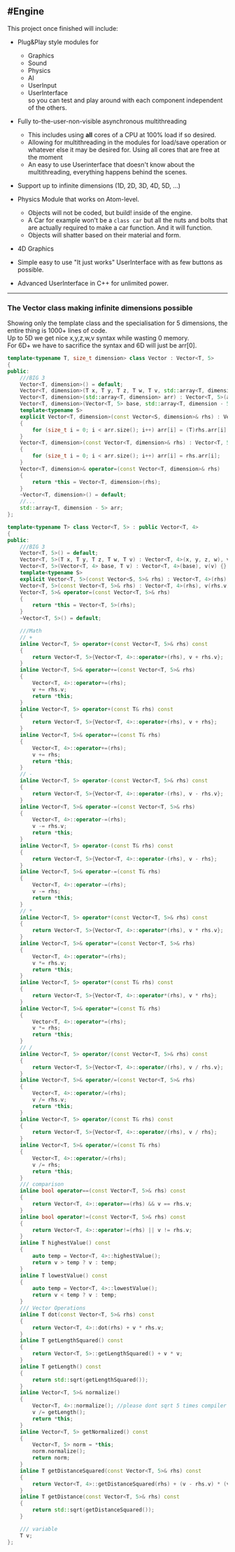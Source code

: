 #Engine
---
This project once finished will include:
* Plug&Play style modules for
    * Graphics
    * Sound
    * Physics
    * AI
    * UserInput
    * UserInterface<br/>
 so you can test and play around with each component independent of the others.
* Fully to-the-user-non-visible asynchronous multithreading
    * This includes using **all** cores of a CPU at 100% load if so desired.
    * Allowing for multithreading in the modules for load/save operation or whatever else it may be desired for. Using all cores that are free at the moment
    * An easy to use Userinterface that doesn't know about the multithreading, everything happens behind the scenes.
* Support up to infinite dimensions (1D, 2D, 3D, 4D, 5D, ...)

* Physics Module that works on Atom-level.
    * Objects will not be coded, but build! inside of the engine.
    * A Car for example won't be a `class car` but all the nuts and bolts that are actually required to make a car function. And it will function.
    * Objects will shatter based on their material and form.

* 4D Graphics
* Simple easy to use "It just works" UserInterface with as few buttons as possible.
* Advanced UserInterface in C++ for unlimited power.

---

### The Vector class making infinite dimensions possible
Showing only the template class and the specialisation for 5 dimensions, the entire thing is 1000+ lines of code.<br/>
Up to 5D we get nice x,y,z,w,v syntax while wasting 0 memory.<br/>
For 6D+ we have to sacrifice the syntax and 6D will just be arr[0].<br/>
```c++
template<typename T, size_t dimension> class Vector : Vector<T, 5>
{
public:
	///BIG 3
	Vector<T, dimension>() = default;
	Vector<T, dimension>(T x, T y, T z, T w, T v, std::array<T, dimension - 5> arr) : Vector<T, 5>(x,y,z,w,v), arr(arr) {}
	Vector<T, dimension>(std::array<T, dimension> arr) : Vector<T, 5>(arr[0], arr[1], arr[2], arr[3], arr[4]), arr({*(arr.data() + 5)}) {}
	Vector<T, dimension>(Vector<T, 5> base, std::array<T, dimension - 5> arr) : Vector<T, 5>(base), arr(arr) {}
	template<typename S>
	explicit Vector<T, dimension>(const Vector<S, dimension>& rhs) : Vector<T, 5>(rhs)
	{
		for (size_t i = 0; i < arr.size(); i++) arr[i] = (T)rhs.arr[i];
	}
	Vector<T, dimension>(const Vector<T, dimension>& rhs) : Vector<T, 5>(rhs)
	{
		for (size_t i = 0; i < arr.size(); i++) arr[i] = rhs.arr[i];
	}
	Vector<T, dimension>& operator=(const Vector<T, dimension>& rhs)
	{
		return *this = Vector<T, dimension>(rhs);
	}
	~Vector<T, dimension>() = default;
	//...
	std::array<T, dimension - 5> arr;
};

template<typename T> class Vector<T, 5> : public Vector<T, 4>
{
public:
	///BIG 3
	Vector<T, 5>() = default;
	Vector<T, 5>(T x, T y, T z, T w, T v) : Vector<T, 4>(x, y, z, w), v(v) {}
	Vector<T, 5>(Vector<T, 4> base, T v) : Vector<T, 4>(base), v(v) {}
	template<typename S>
	explicit Vector<T, 5>(const Vector<S, 5>& rhs) : Vector<T, 4>(rhs), v((T)rhs.v) {}
	Vector<T, 5>(const Vector<T, 5>& rhs) : Vector<T, 4>(rhs), v(rhs.v) {}
	Vector<T, 5>& operator=(const Vector<T, 5>& rhs)
	{
		return *this = Vector<T, 5>(rhs);
	}
	~Vector<T, 5>() = default;

	///Math
	// +
	inline Vector<T, 5> operator+(const Vector<T, 5>& rhs) const
	{
		return Vector<T, 5>{Vector<T, 4>::operator+(rhs), v + rhs.v};
	}
	inline Vector<T, 5>& operator+=(const Vector<T, 5>& rhs)
	{
		Vector<T, 4>::operator+=(rhs);
		v += rhs.v;
		return *this;
	}
	inline Vector<T, 5> operator+(const T& rhs) const
	{
		return Vector<T, 5>{Vector<T, 4>::operator+(rhs), v + rhs};
	}
	inline Vector<T, 5>& operator+=(const T& rhs)
	{
		Vector<T, 4>::operator+=(rhs);
		v += rhs;
		return *this;
	}
	// -
	inline Vector<T, 5> operator-(const Vector<T, 5>& rhs) const
	{
		return Vector<T, 5>{Vector<T, 4>::operator-(rhs), v - rhs.v};
	}
	inline Vector<T, 5>& operator-=(const Vector<T, 5>& rhs)
	{
		Vector<T, 4>::operator-=(rhs);
		v -= rhs.v;
		return *this;
	}
	inline Vector<T, 5> operator-(const T& rhs) const
	{
		return Vector<T, 5>{Vector<T, 4>::operator-(rhs), v - rhs};
	}
	inline Vector<T, 5>& operator-=(const T& rhs)
	{
		Vector<T, 4>::operator-=(rhs);
		v -= rhs;
		return *this;
	}
	// *
	inline Vector<T, 5> operator*(const Vector<T, 5>& rhs) const
	{
		return Vector<T, 5>{Vector<T, 4>::operator*(rhs), v * rhs.v};
	}
	inline Vector<T, 5>& operator*=(const Vector<T, 5>& rhs)
	{
		Vector<T, 4>::operator*=(rhs);
		v *= rhs.v;
		return *this;
	}
	inline Vector<T, 5> operator*(const T& rhs) const
	{
		return Vector<T, 5>{Vector<T, 4>::operator*(rhs), v * rhs};
	}
	inline Vector<T, 5>& operator*=(const T& rhs)
	{
		Vector<T, 4>::operator*=(rhs);
		v *= rhs;
		return *this;
	}
	// /
	inline Vector<T, 5> operator/(const Vector<T, 5>& rhs) const
	{
		return Vector<T, 5>{Vector<T, 4>::operator/(rhs), v / rhs.v};
	}
	inline Vector<T, 5>& operator/=(const Vector<T, 5>& rhs)
	{
		Vector<T, 4>::operator/=(rhs);
		v /= rhs.v;
		return *this;
	}
	inline Vector<T, 5> operator/(const T& rhs) const
	{
		return Vector<T, 5>{Vector<T, 4>::operator/(rhs), v / rhs};
	}
	inline Vector<T, 5>& operator/=(const T& rhs)
	{
		Vector<T, 4>::operator/=(rhs);
		v /= rhs;
		return *this;
	}
	/// comparison
	inline bool operator==(const Vector<T, 5>& rhs) const
	{
		return Vector<T, 4>::operator==(rhs) && v == rhs.v;
	}
	inline bool operator!=(const Vector<T, 5>& rhs) const
	{
		return Vector<T, 4>::operator!=(rhs) || v != rhs.v;
	}
	inline T highestValue() const
	{
		auto temp = Vector<T, 4>::highestValue();
		return v > temp ? v : temp;
	}
	inline T lowestValue() const
	{
		auto temp = Vector<T, 4>::lowestValue();
		return v < temp ? v : temp;
	}
	/// Vector Operations
	inline T dot(const Vector<T, 5>& rhs) const
	{
		return Vector<T, 4>::dot(rhs) + v * rhs.v;
	}
	inline T getLengthSquared() const
	{
		return Vector<T, 5>::getLengthSquared() + v * v;
	}
	inline T getLength() const
	{
		return std::sqrt(getLengthSquared());
	}
	inline Vector<T, 5>& normalize()
	{
		Vector<T, 4>::normalize(); //please dont sqrt 5 times compiler
		v /= getLength();
		return *this;
	}
	inline Vector<T, 5> getNormalized() const
	{
		Vector<T, 5> norm = *this;
		norm.normalize();
		return norm;
	}
	inline T getDistanceSquared(const Vector<T, 5>& rhs) const
	{
		return Vector<T, 4>::getDistanceSquared(rhs) + (v - rhs.v) * (v - rhs.v); //theres gotta be a better way
	}
	inline T getDistance(const Vector<T, 5>& rhs) const
	{
		return std::sqrt(getDistanceSquared());
	}

	/// variable
	T v;
};
```
